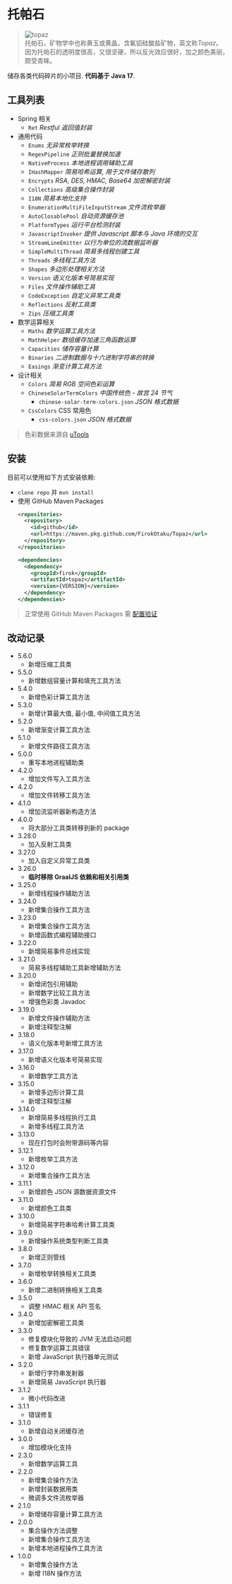 # 托帕石

> ![topaz](topaz.jpg)  
> 托帕石，矿物学中也称黄玉或黄晶，含氟铝硅酸盐矿物，英文称*Topaz*。  
> 因为托帕石的透明度很高，又很坚硬，所以反光效应很好，加之颜色美丽，颇受青睐。

储存各类代码碎片的小项目. **代码基于 Java 17**.

## 工具列表

* Spring 相关
  * `Ret` _Restful 返回值封装_
* 通用代码
  * `Enums` _无异常枚举转换_
  * `RegexPipeline` _正则批量替换加速_
  * `NativeProcess` _本地进程调用辅助工具_
  * `IHashMapper` _简易哈希运算, 用于文件储存散列_
  * `Encrypts` _RSA, DES, HMAC, Base64 加密解密封装_
  * `Collections` _高级集合操作封装_
  * `I18N` _简易本地化支持_
  * `EnumerationMultiFileInputStream` _文件流枚举器_
  * `AutoClosablePool` _自动资源缓存池_
  * `PlatformTypes` _运行平台检测封装_
  * `JavascriptInvoker` _提供 Javascript 脚本与 Java 环境的交互_
  * `StreamLineEmitter` _以行为单位的流数据监听器_
  * `SimpleMultiThread` _简易多线程创建工具_
  * `Threads` _多线程工具方法_
  * `Shapes` _多边形处理相关方法_
  * `Version` _语义化版本号简易实现_
  * `Files` _文件操作辅助工具_
  * `CodeException` _自定义异常工具类_
  * `Reflections` _反射工具类_
  * `Zips` _压缩工具类_
* 数学运算相关
  * `Maths` _数学运算工具方法_
  * `MathHelper` _数组缓存加速三角函数运算_
  * `Capacities` _储存容量计算_
  * `Binaries` _二进制数据与十六进制字符串的转换_
  * `Easings` _渐变计算工具方法_
* 设计相关
  * `Colors` _简易 RGB 空间色彩运算_
  * `ChineseSolarTermColors` _中国传统色 - 故宫 24 节气_
    * `chinese-solar-term-colors.json` _JSON 格式数据_
  * `CssColors` CSS 常用色
    * `css-colors.json` _JSON 格式数据_

> 色彩数据来源自 [uTools](https://www.u.tools/)

## 安装

目前可以使用如下方式安装依赖:

* `clone repo` 并 `mvn install`
* 使用 GitHub Maven Packages
  ```xml
  <repositories>
    <repository>
      <id>github</id>
      <url>https://maven.pkg.github.com/FirokOtaku/Topaz</url>
    </repository>
  </repositories>
  
  <dependencies>
    <dependency>
      <groupId>firok</groupId>
      <artifactId>topaz</artifactId>
      <version>{VERSION}</version>
    </dependency>
  </dependencies>
  ```
  
> 正常使用 GitHub Maven Packages 需 [配置验证](https://docs.github.com/cn/packages/working-with-a-github-packages-registry/working-with-the-apache-maven-registry)

## 改动记录

* 5.6.0
  * 新增压缩工具类
* 5.5.0
  * 新增数组容量计算和填充工具方法
* 5.4.0
  * 新增色彩计算工具方法
* 5.3.0
  * 新增计算最大值, 最小值, 中间值工具方法
* 5.2.0
  * 新增渐变计算工具方法
* 5.1.0
  * 新增文件路径工具方法
* 5.0.0
  * 重写本地进程辅助类
* 4.2.0
  * 增加文件写入工具方法
* 4.2.0
  * 增加文件转移工具方法
* 4.1.0
  * 增加流监听器新构造方法
* 4.0.0
  * 将大部分工具类转移到新的 package
* 3.28.0
  * 加入反射工具类
* 3.27.0
  * 加入自定义异常工具类
* 3.26.0
  * **临时移除 GraalJS 依赖和相关引用类**
* 3.25.0
  * 新增线程操作辅助方法
* 3.24.0
  * 新增集合操作工具方法
* 3.23.0
  * 新增集合操作工具方法
  * 新增函数式编程辅助接口
* 3.22.0
  * 新增简易事件总线实现
* 3.21.0
  * 简易多线程辅助工具新增辅助方法
* 3.20.0
  * 新增闭包引用辅助
  * 新增数字比较工具方法
  * 增强色彩类 Javadoc
* 3.19.0
  * 新增文件操作辅助方法
  * 新增注释型注解
* 3.18.0
  * 语义化版本号新增工具方法
* 3.17.0
  * 新增语义化版本号简易实现
* 3.16.0
  * 新增数学工具方法
* 3.15.0
  * 新增多边形计算工具
  * 新增注释型注解
* 3.14.0
  * 新增简易多线程执行工具
  * 新增多线程工具方法
* 3.13.0
  * 现在打包时会附带源码等内容
* 3.12.1
  * 新增枚举工具方法
* 3.12.0
  * 新增集合操作工具方法
* 3.11.1
  * 新增颜色 JSON 源数据资源文件
* 3.11.0
  * 新增颜色工具类
* 3.10.0
  * 新增简易字符串哈希计算工具类
* 3.9.0
  * 新增操作系统类型判断工具类
* 3.8.0
  * 新增正则管线
* 3.7.0
  * 新增枚举转换相关工具类
* 3.6.0
  * 新增二进制转换相关工具类
* 3.5.0
  * 调整 HMAC 相关 API 签名
* 3.4.0
  * 新增加密解密工具类
* 3.3.0
  * 修复模块化导致的 JVM 无法启动问题
  * 修复数学运算工具错误
  * 新增 JavaScript 执行器单元测试
* 3.2.0
  * 新增行字符串发射器
  * 新增简易 JavaScript 执行器
* 3.1.2
  * 微小代码改进
* 3.1.1
  * 错误修复
* 3.1.0
  * 新增自动关闭缓存池
* 3.0.0
  * 增加模块化支持
* 2.3.0
  * 新增数学运算工具
* 2.2.0
  * 新增集合操作方法
  * 新增封装数据用类
  * 微调多文件流枚举器
* 2.1.0
  * 新增储存容量计算工具方法
* 2.0.0
  * 集合操作方法调整
  * 新增集合操作工具方法
  * 新增本地进程操作工具方法
* 1.0.0
  * 新增集合操作方法
  * 新增 I18N 操作方法
